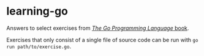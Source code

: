 # learning-go

Answers to select exercises from
[*The Go Programming Language* book](http://www.gopl.io/).

Exercises that only consist of a single file of source code
can be run with `go run path/to/exercise.go`.
